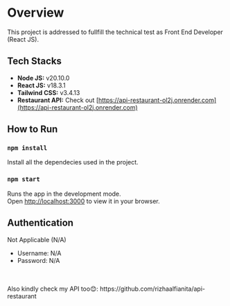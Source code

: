 # Overview

This project is addressed to fullfill the technical test as Front End Developer (React JS).

## Tech Stacks

- <b>Node JS:</b> v20.10.0
- <b>React JS:</b> v18.3.1
- <b>Tailwind CSS:</b> v3.4.13
- <b>Restaurant API:</b> Check out [https://api-restaurant-ol2j.onrender.com](https://api-restaurant-ol2j.onrender.com)

## How to Run

### `npm install`

Install all the dependecies used in the project.

### `npm start`
Runs the app in the development mode.\
Open [http://localhost:3000](http://localhost:3000) to view it in your browser.

## Authentication

Not Applicable (N/A)
- Username: N/A
- Password: N/A

<br>
<br>
Also kindly check my API too😊:
https://github.com/rizhaalfianita/api-restaurant
